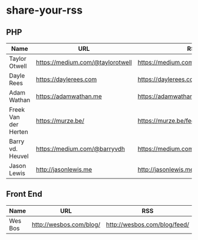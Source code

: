 # share-your-rss

## PHP

|Name |  URL | RSS |
| --- | ---- | --- |
| Taylor Otwell | https://medium.com/@taylorotwell | https://medium.com/feed/@taylorotwell |
| Dayle Rees | https://daylerees.com | https://daylerees.com/rss |
| Adam Wathan | https://adamwathan.me | https://adamwathan.me/rss |
| Freek Van der Herten | https://murze.be/ | https://murze.be/feed |
| Barry vd. Heuvel | https://medium.com/@barryvdh | https://medium.com/feed/@barryvdh |
| Jason Lewis | http://jasonlewis.me | http://jasonlewis.me/rss |

## Front End

|Name |  URL | RSS |
| --- | ---- | --- |
| Wes Bos | http://wesbos.com/blog/| http://wesbos.com/blog/feed/ | 
